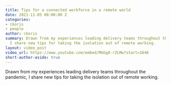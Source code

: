 ```yaml
---
title: Tips for a connected workforce in a remote world
date: 2021-11-05 00:00:00 Z
categories:
- ckoris
- people
author: ckoris
summary: Drawn from my experiences leading delivery teams throughout the pandemic,
  I share new tips for taking the isolation out of remote working.
layout: video_post
video_url: https://www.youtube.com/embed/MGGg8-rZLMw?start=1646
short-author-aside: true
---
```


Drawn from my experiences leading delivery teams throughout the pandemic, I share new tips for taking the isolation out of remote working.
